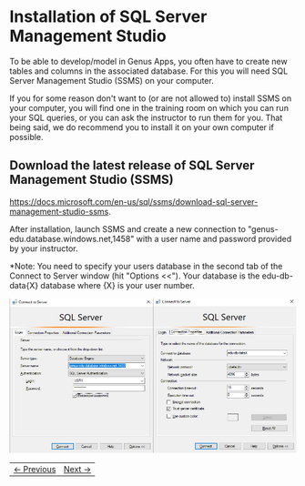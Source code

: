 # Installation of SQL Server Management Studio

To be able to develop/model in Genus Apps, you often have to create new tables and columns in the associated database. For this you will need SQL Server Management Studio (SSMS) on your computer.

If you for some reason don't want to (or are not allowed to) install SSMS on your computer, you will find one in the training room on which you can run your SQL queries, or you can ask the instructor to run them for you. That being said, we do recommend you to install it on your own computer if possible.

## Download the latest release of SQL Server Management Studio (SSMS)
https://docs.microsoft.com/en-us/sql/ssms/download-sql-server-management-studio-ssms.

After installation, launch SSMS and create a new connection to "genus-edu.database.windows.net,1458" with a user name and password provided by your instructor. 

*Note: You need to specify your users database in the second tab of the Connect to Server window (hit "Options <<"). Your database is the edu-db-data{X} database where {X} is your user number.

![installSQL.JPG](media/installSQL.JPG) 

<table>
   <tr><td><a href="installation-of-genus-app-platform.md"><- Previous</a></td><td align="right"><a href="casedescription-genus-crm.md">Next -></a></td></tr>
</table>
